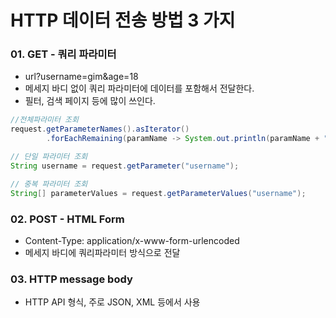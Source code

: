 # HTTP 데이터 전송 방법 3 가지
### 01. GET - 쿼리 파라미터
- url?username=gim&age=18
- 메세지 바디 없이 쿼리 파라미터에 데이터를 포함해서 전달한다.
- 필터, 검색 페이지 등에 많이 쓰인다.

```java
//전체파라미터 조회
request.getParameterNames().asIterator()
        .forEachRemaining(paramName -> System.out.println(paramName + ": " + request.getParameter(paramName)));
```
```java
// 단일 파라미터 조회
String username = request.getParameter("username");
```
```java
// 중복 파라미터 조회
String[] parameterValues = request.getParameterValues("username");
```
### 02. POST - HTML Form
- Content-Type: application/x-www-form-urlencoded
- 메세지 바디에 쿼리파라미터 방식으로 전달
### 03. HTTP message body
- HTTP API 형식, 주로 JSON, XML 등에서 사용
